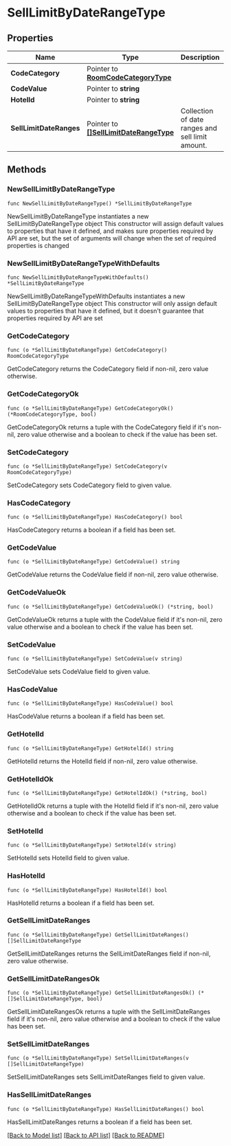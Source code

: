 # SellLimitByDateRangeType

## Properties

Name | Type | Description | Notes
------------ | ------------- | ------------- | -------------
**CodeCategory** | Pointer to [**RoomCodeCategoryType**](RoomCodeCategoryType.md) |  | [optional] 
**CodeValue** | Pointer to **string** |  | [optional] 
**HotelId** | Pointer to **string** |  | [optional] 
**SellLimitDateRanges** | Pointer to [**[]SellLimitDateRangeType**](SellLimitDateRangeType.md) | Collection of date ranges and sell limit amount. | [optional] 

## Methods

### NewSellLimitByDateRangeType

`func NewSellLimitByDateRangeType() *SellLimitByDateRangeType`

NewSellLimitByDateRangeType instantiates a new SellLimitByDateRangeType object
This constructor will assign default values to properties that have it defined,
and makes sure properties required by API are set, but the set of arguments
will change when the set of required properties is changed

### NewSellLimitByDateRangeTypeWithDefaults

`func NewSellLimitByDateRangeTypeWithDefaults() *SellLimitByDateRangeType`

NewSellLimitByDateRangeTypeWithDefaults instantiates a new SellLimitByDateRangeType object
This constructor will only assign default values to properties that have it defined,
but it doesn't guarantee that properties required by API are set

### GetCodeCategory

`func (o *SellLimitByDateRangeType) GetCodeCategory() RoomCodeCategoryType`

GetCodeCategory returns the CodeCategory field if non-nil, zero value otherwise.

### GetCodeCategoryOk

`func (o *SellLimitByDateRangeType) GetCodeCategoryOk() (*RoomCodeCategoryType, bool)`

GetCodeCategoryOk returns a tuple with the CodeCategory field if it's non-nil, zero value otherwise
and a boolean to check if the value has been set.

### SetCodeCategory

`func (o *SellLimitByDateRangeType) SetCodeCategory(v RoomCodeCategoryType)`

SetCodeCategory sets CodeCategory field to given value.

### HasCodeCategory

`func (o *SellLimitByDateRangeType) HasCodeCategory() bool`

HasCodeCategory returns a boolean if a field has been set.

### GetCodeValue

`func (o *SellLimitByDateRangeType) GetCodeValue() string`

GetCodeValue returns the CodeValue field if non-nil, zero value otherwise.

### GetCodeValueOk

`func (o *SellLimitByDateRangeType) GetCodeValueOk() (*string, bool)`

GetCodeValueOk returns a tuple with the CodeValue field if it's non-nil, zero value otherwise
and a boolean to check if the value has been set.

### SetCodeValue

`func (o *SellLimitByDateRangeType) SetCodeValue(v string)`

SetCodeValue sets CodeValue field to given value.

### HasCodeValue

`func (o *SellLimitByDateRangeType) HasCodeValue() bool`

HasCodeValue returns a boolean if a field has been set.

### GetHotelId

`func (o *SellLimitByDateRangeType) GetHotelId() string`

GetHotelId returns the HotelId field if non-nil, zero value otherwise.

### GetHotelIdOk

`func (o *SellLimitByDateRangeType) GetHotelIdOk() (*string, bool)`

GetHotelIdOk returns a tuple with the HotelId field if it's non-nil, zero value otherwise
and a boolean to check if the value has been set.

### SetHotelId

`func (o *SellLimitByDateRangeType) SetHotelId(v string)`

SetHotelId sets HotelId field to given value.

### HasHotelId

`func (o *SellLimitByDateRangeType) HasHotelId() bool`

HasHotelId returns a boolean if a field has been set.

### GetSellLimitDateRanges

`func (o *SellLimitByDateRangeType) GetSellLimitDateRanges() []SellLimitDateRangeType`

GetSellLimitDateRanges returns the SellLimitDateRanges field if non-nil, zero value otherwise.

### GetSellLimitDateRangesOk

`func (o *SellLimitByDateRangeType) GetSellLimitDateRangesOk() (*[]SellLimitDateRangeType, bool)`

GetSellLimitDateRangesOk returns a tuple with the SellLimitDateRanges field if it's non-nil, zero value otherwise
and a boolean to check if the value has been set.

### SetSellLimitDateRanges

`func (o *SellLimitByDateRangeType) SetSellLimitDateRanges(v []SellLimitDateRangeType)`

SetSellLimitDateRanges sets SellLimitDateRanges field to given value.

### HasSellLimitDateRanges

`func (o *SellLimitByDateRangeType) HasSellLimitDateRanges() bool`

HasSellLimitDateRanges returns a boolean if a field has been set.


[[Back to Model list]](../README.md#documentation-for-models) [[Back to API list]](../README.md#documentation-for-api-endpoints) [[Back to README]](../README.md)


